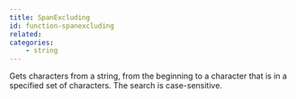 ```yaml
---
title: SpanExcluding
id: function-spanexcluding
related:
categories:
    - string
---
```


Gets characters from a string, from the beginning to a
        character that is in a specified set of characters. The
        search is case-sensitive.